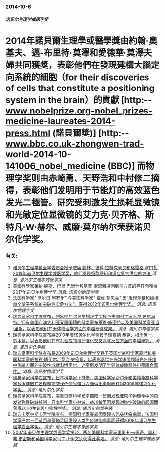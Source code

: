 ### [2014-10-6](/news/2014/10/6/index.md)

##### 诺贝尔生理学或医学奖
#  2014年諾貝爾生理學或醫學獎由約翰·奧基夫、邁-布里特·莫澤和愛德華·莫澤夫婦共同獲獎，表彰他們在發現建構大腦定向系統的細胞（for their discoveries of cells that constitute a positioning system in the brain）的貢獻 [http:--www.nobelprize.org-nobel_prizes-medicine-laureates-2014-press.html (諾貝爾獎)] [http:--www.bbc.co.uk-zhongwen-trad-world-2014-10-141006_nobel_medicine (BBC)] 而物理学奖则由赤崎勇、天野浩和中村修二摘得，表彰他们发明用于节能灯的高效蓝色发光二極管。研究受刺激发生损耗显微镜和光敏定位显微镜的艾力克·贝齐格、斯特凡·W·赫尔、威廉·莫尔纳尔荣获诺贝尔化学奖。




### 有关:

1. [诺贝尔生理学或医学委员会授予威廉·凯林、彼得·拉特克利夫和格雷格·塞门扎2019年诺贝尔生理学或医学奖，他们发现细胞感知和适应氧气供应的方法 ](/zh/news/2019/10/7/诺贝尔生理学或医学委员会授予威廉-凯林-彼得-拉特克利夫和格雷格-塞门扎2019年诺贝尔生理学或医学奖-他们发现细胞感知.md) _消息: 诺贝尔生理学或医学奖_
2. [美國科學家莱纳·魏斯、巴里·巴里什和基普·索恩因探測到引力波的存在而獲得2017年诺贝尔物理学奖 ](/zh/news/2017/10/3/美國科學家莱纳-魏斯-巴里-巴里什和基普-索恩因探測到引力波的存在而獲得2017年诺贝尔物理学奖.md) _消息: 诺贝尔物理学奖_
3. [法国科学家"'塞尔日·阿罗什"'与美国科学家"'戴维·瓦恩兰"'因“发现测量和操控单个量子系统的突破性实验方法”，获得2012年诺贝尔物理学奖。](/zh/news/2012/10/9/法国科学家-塞尔日-阿罗什-与美国科学家-戴维-瓦恩兰-因-发现测量和操控单个量子系统的突破性实验方法-获得2.md) _消息: 诺贝尔物理学奖_
4. [瑞典皇家科学院宣布，将2011年诺贝尔物理学奖授予美国科学家索尔·珀尔马特、拥有美国和澳大利亚双重国籍的科学家布萊恩·施密特以及美国科学家亚当·里斯，以表彰他们在天体物理学方面的卓越研究成果。](/zh/news/2011/10/4/瑞典皇家科学院宣布-将2011年诺贝尔物理学奖授予美国科学家索尔-珀尔马特-拥有美国和澳大利亚双重国籍的科学家布萊恩-施.md) _消息: 诺贝尔物理学奖_
5. [ 瑞典皇家科学院宣布將2010年度诺贝尔化学奖授予理查德·赫克、根岸英一、铃木章，以表彰他们在有机合成领域钯催化交叉偶联反应方面的卓越研究。](/zh/news/2010/10/6/瑞典皇家科学院宣布將2010年度诺贝尔化学奖授予理查德-赫克-根岸英一-铃木章-以表彰他们在有机合成领域钯催化交叉偶联.md) _消息: 诺贝尔化学奖_
6. [ 瑞典皇家科学院宣布将2009年诺贝尔物理学奖授予英国华裔科学家高锟和美国科学家威拉德·博伊尔、乔治·史密斯，以表彰高锟在光学通信领域光在纤维中传输方面的突破性成就和博伊尔、史密斯发明了半导体成像器件电荷耦合器件。](/zh/news/2009/10/6/瑞典皇家科学院宣布将2009年诺贝尔物理学奖授予英国华裔科学家高锟和美国科学家威拉德-博伊尔-乔治-史密斯-以表彰高锟.md) _消息: 诺贝尔物理学奖_
7. [瑞典皇家科学院宣布，日本科学家下村脩、美国科学家沙尔菲和美籍华裔科学家钱永健因在发现和研究绿色荧光蛋白方面做出贡献而获得2008年诺贝尔化学奖。](/zh/news/2008/10/8/瑞典皇家科学院宣布-日本科学家下村脩-美国科学家沙尔菲和美籍华裔科学家钱永健因在发现和研究绿色荧光蛋白方面做出贡献而获得.md) _消息: 诺贝尔化学奖_
8. [瑞典皇家科学院宣布，美籍日裔科学家南部阳一郎因发现亚原子物理学中的自发对称性破缺机制，日本科学家小林诚、益川敏英因发现对称性破缺的起源而获得2008年诺贝尔物理学奖。](/zh/news/2008/10/7/瑞典皇家科学院宣布-美籍日裔科学家南部阳一郎因发现亚原子物理学中的自发对称性破缺机制-日本科学家小林诚-益川敏英因发现对.md) _消息: 诺贝尔物理学奖_
9. [瑞典卡罗林斯卡医学院宣布，德国科学家豪森因发现人乳头状瘤病毒，法国科学家巴尔－西诺西和蒙塔尼因发现人类免疫缺陷病毒而获得2008年诺贝尔生理学或医学奖。](/zh/news/2008/10/6/瑞典卡罗林斯卡医学院宣布-德国科学家豪森因发现人乳头状瘤病毒-法国科学家巴尔-西诺西和蒙塔尼因发现人类免疫缺陷病毒而获得.md) _消息: 诺贝尔生理学或医学奖_
10. [2007年诺贝尔生理学或医学奖揭晓，两名美国科学家马里奥·R·卡佩奇、奥利弗·史密斯和英国科学家马丁·J·伊文思获得此奖项。](/zh/news/2007/10/8/2007年诺贝尔生理学或医学奖揭晓-两名美国科学家马里奥-R-卡佩奇-奥利弗-史密斯和英国科学家马丁-J-伊文思获得此奖.md) _消息: 诺贝尔生理学或医学奖_
